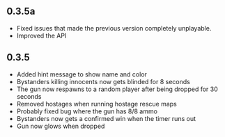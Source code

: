 ## 0.3.5a
 - Fixed issues that made the previous version completely unplayable.
 - Improved the API

## 0.3.5
 - Added hint message to show name and color
 - Bystanders killing innocents now gets blinded for 8 seconds
 - The gun now respawns to a random player after being dropped for 30 seconds
 - Removed hostages when running hostage rescue maps
 - Probably fixed bug where the gun has 8/8 ammo
 - Bystanders now gets a confirmed win when the timer runs out
 - Gun now glows when dropped